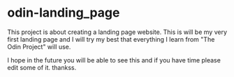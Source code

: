 # odin-landing_page

This project is about creating a landing page website. This is will be my very first landing page and I will try my best that everything I learn from "The Odin Project" will use. 

I hope in the future you will be able to see this and if you have time please edit some of it. thankss.

